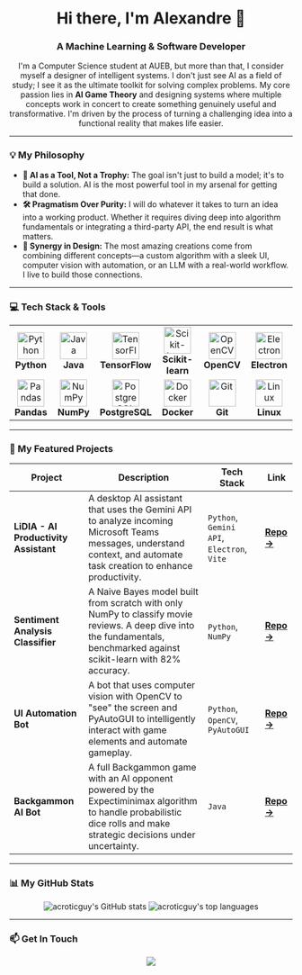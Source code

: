 <!--
**acroticguy/acroticguy** is a ✨ _special_ ✨ repository because its `README.md` (this file) appears on your GitHub profile.

Here are some ideas to get you started:

- 🔭 I’m currently working on ...
- 🌱 I’m currently learning ...
- 👯 I’m looking to collaborate on ...
- 🤔 I’m looking for help with ...
- 💬 Ask me about ...
- 📫 How to reach me: ...
- 😄 Pronouns: ...
- ⚡ Fun fact: ...
-->

<div id="header" align="center">
  <h1>
    Hi there, I'm Alexandre 👋
  </h1>
  <h3>
    A Machine Learning & Software Developer
  </h3>
</div>

<div id="bio" align="center">
  <p>
    I'm a Computer Science student at AUEB, but more than that, I consider myself a designer of intelligent systems. I don't just see AI as a field of study; I see it as the ultimate toolkit for solving complex problems. My core passion lies in <b>AI Game Theory</b> and designing systems where multiple concepts work in concert to create something genuinely useful and transformative. I'm driven by the process of turning a challenging idea into a functional reality that makes life easier.
  </p>
</div>

---

### 💡 My Philosophy

*   **🤖 AI as a Tool, Not a Trophy:** The goal isn't just to build a model; it's to build a solution. AI is the most powerful tool in my arsenal for getting that done.
*   **🛠️ Pragmatism Over Purity:** I will do whatever it takes to turn an idea into a working product. Whether it requires diving deep into algorithm fundamentals or integrating a third-party API, the end result is what matters.
*   **🧩 Synergy in Design:** The most amazing creations come from combining different concepts—a custom algorithm with a sleek UI, computer vision with automation, or an LLM with a real-world workflow. I live to build those connections.

---

### 💻 Tech Stack & Tools

<table>
  <tr>
    <td align="center" width="150">
      <img src="https://skillicons.dev/icons?i=python" width="48" height="48" alt="Python" />
      <br><strong>Python</strong>
    </td>
    <td align="center" width="150">
      <img src="https://skillicons.dev/icons?i=java" width="48" height="48" alt="Java" />
      <br><strong>Java</strong>
    </td>
    <td align="center" width="150">
      <img src="https://skillicons.dev/icons?i=tensorflow" width="48" height="48" alt="TensorFlow" />
      <br><strong>TensorFlow</strong>
    </td>
    <td align="center" width="150">
      <img src="https://raw.githubusercontent.com/scikit-learn/scikit-learn/main/doc/logos/scikit-learn-logo-small.png" width="48" height="48" alt="Scikit-learn" />
      <br><strong>Scikit-learn</strong>
    </td>
    <td align="center" width="150">
      <img src="https://skillicons.dev/icons?i=opencv" width="48" height="48" alt="OpenCV" />
      <br><strong>OpenCV</strong>
    </td>
    <td align="center" width="150">
      <img src="https://skillicons.dev/icons?i=electron" width="48" height="48" alt="Electron" />
      <br><strong>Electron</strong>
    </td>
  </tr>
  <tr>
    <td align="center" width="150">
      <img src="https://skillicons.dev/icons?i=pandas" width="48" height="48" alt="Pandas" />
      <br><strong>Pandas</strong>
    </td>
    <td align="center" width="150">
      <img src="https://skillicons.dev/icons?i=numpy" width="48" height="48" alt="NumPy" />
      <br><strong>NumPy</strong>
    </td>
    <td align="center" width="150">
      <img src="https://skillicons.dev/icons?i=postgres" width="48" height="48" alt="PostgreSQL" />
      <br><strong>PostgreSQL</strong>
    </td>
        <td align="center" width="150">
      <img src="https://skillicons.dev/icons?i=docker" width="48" height="48" alt="Docker" />
      <br><strong>Docker</strong>
    </td>
    <td align="center" width="150">
      <img src="https://skillicons.dev/icons?i=git" width="48" height="48" alt="Git" />
      <br><strong>Git</strong>
    </td>
    <td align="center" width="150">
      <img src="https://skillicons.dev/icons?i=linux" width="48" height="48" alt="Linux" />
      <br><strong>Linux</strong>
    </td>
  </tr>
</table>

---

### 🚀 My Featured Projects

<table>
  <thead>
    <tr>
      <th>Project</th>
      <th>Description</th>
      <th>Tech Stack</th>
      <th>Link</th>
    </tr>
  </thead>
  <tbody>
    <tr>
      <td><strong>LiDIA - AI Productivity Assistant</strong></td>
      <td>A desktop AI assistant that uses the Gemini API to analyze incoming Microsoft Teams messages, understand context, and automate task creation to enhance productivity.</td>
      <td><code>Python</code>, <code>Gemini API</code>, <code>Electron</code>, <code>Vite</code></td>
      <td><a href="https://github.com/acroticguy/AEPS"><strong>Repo -></strong></a></td>
    </tr>
    <tr>
      <td><strong>Sentiment Analysis Classifier</strong></td>
      <td>A Naive Bayes model built from scratch with only NumPy to classify movie reviews. A deep dive into the fundamentals, benchmarked against scikit-learn with 82% accuracy.</td>
      <td><code>Python</code>, <code>NumPy</code></td>
      <td><a href="https://github.com/acroticguy/NaiveBayesClassifier"><strong>Repo -></strong></a></td>
    </tr>
    <tr>
      <td><strong>UI Automation Bot</strong></td>
      <td>A bot that uses computer vision with OpenCV to "see" the screen and PyAutoGUI to intelligently interact with game elements and automate gameplay.</td>
      <td><code>Python</code>, <code>OpenCV</code>, <code>PyAutoGUI</code></td>
      <td><a href="https://github.com/acroticguy/OPTCBot"><strong>Repo -></strong></a></td>
    </tr>
    <tr>
      <td><strong>Backgammon AI Bot</strong></td>
      <td>A full Backgammon game with an AI opponent powered by the Expectiminimax algorithm to handle probabilistic dice rolls and make strategic decisions under uncertainty.</td>
      <td><code>Java</code></td>
      <td><a href="https://github.com/acroticguy/aiAssignment1"><strong>Repo -></strong></a></td>
    </tr>
  </tbody>
</table>

---

### 📊 My GitHub Stats

<p align="center">
  <img src="https://github-readme-stats.vercel.app/api?username=acroticguy&show_icons=true&theme=tokyonight&hide_border=true&count_private=true" alt="acroticguy's GitHub stats" />
  <img src="https://github-readme-stats.vercel.app/api/top-langs/?username=acroticguy&layout=compact&theme=tokyonight&hide_border=true" alt="acroticguy's top languages" />
</p>

---

### 📫 Get In Touch

<p align="center">
  <a href="mailto:alexpoke60@gmail.com"><img src="https://img.shields.io/badge/Gmail-D14836?style=for-the-badge&logo=gmail&logoColor=white" /></a>
   
  <!-- Add your LinkedIn profile link here if you have one -->
  <!-- <a href="YOUR_LINKEDIN_URL"><img src="https://img.shields.io/badge/LinkedIn-0077B5?style=for-the-badge&logo=linkedin&logoColor=white" /></a> -->
</p>
